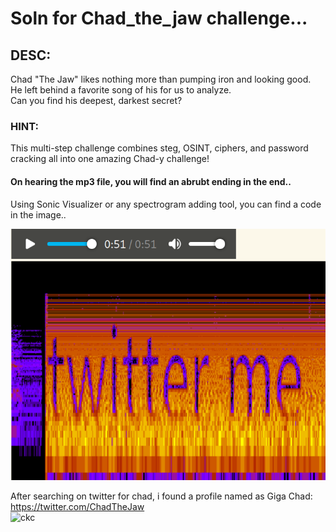 # Soln for Chad_the_jaw challenge...

## DESC: 
Chad "The Jaw" likes nothing more than pumping iron and looking good.  
He left behind a favorite song of his for us to analyze.  
Can you find his deepest, darkest secret?

### HINT:
This multi-step challenge combines steg, OSINT, ciphers, and password cracking all into one amazing Chad-y challenge!  

#### On hearing the mp3 file, you will find an abrubt ending in the end..  
Using Sonic Visualizer or any spectrogram adding tool, you can find a code in the image..  

![ckc](https://github.com/ckc1404/CTF_writeups/blob/main/BYU%20CTF/Chad_the_jaw/170844536-23f69f75-fdfc-4b7f-8601-6c190f0cdf3c.png)

After searching on twitter for chad, i found a profile named as Giga Chad:  https://twitter.com/ChadTheJaw  
![ckc]()
